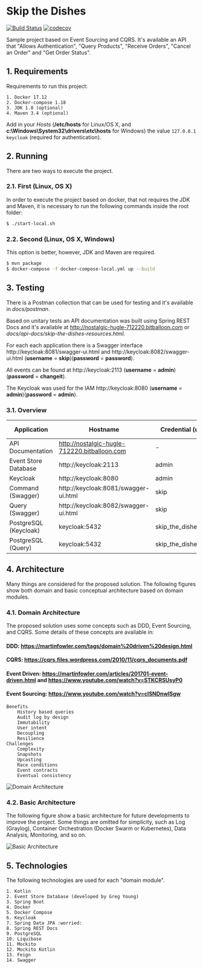 # Skip the Dishes

[![Build Status](https://travis-ci.org/bbranquinho/skip-the-dishes.svg?branch=master)](https://travis-ci.org/bbranquinho/skip-the-dishes) [![codecov](https://codecov.io/gh/bbranquinho/skip-the-dishes/branch/master/graph/badge.svg)](https://codecov.io/gh/bbranquinho/skip-the-dishes)

Sample project based on Event Sourcing and CQRS. It's available an API that "Allows Authentication", "Query Products", "Receive Orders", "Cancel an Order" and "Get Order Status".

## 1. Requirements

Requirements to run this project:

    1. Docker 17.12
    2. Docker-compose 1.18
    3. JDK 1.8 (optional)
    4. Maven 3.4 (optional)

Add in your *Hosts* (**/etc/hosts** for Linux/OS X, and **c:\Windows\System32\drivers\etc\hosts** for Windows) the value `127.0.0.1 keycloak` (required for authentication).

## 2. Running

There are two ways to execute the project.

### 2.1. First (Linux, OS X)

In order to execute the project based on docker, that not requires the JDK and Maven, it is necessary to run the following commands inside the root folder:

```sh
$ ./start-local.sh
```

### 2.2. Second (Linux, OS X, Windows)

This option is better, however, JDK and Maven are required.

```sh
$ mvn package
$ docker-compose -f docker-compose-local.yml up --build
```

## 3. Testing

There is a Postman collection that can be used for testing and it's available in *docs/postman*. 

Based on unitary tests an API documentation was built using Spring REST Docs and it's available at http://nostalgic-hugle-712220.bitballoon.com or *docs/api-docs/skip-the-dishes-resources.html*.

For each each application there is a Swagger interface http://keycloak:8081/swagger-ui.html and http://keycloak:8082/swagger-ui.html (**username** = **skip**)(**password** = **password**).

All events can be found at http://keycloak:2113 (**username** = **admin**)(**password** = **changeit**).

The Keycloak was used for the IAM http://keycloak:8080 (**username** = **admin**)(**password** = **admin**).

### 3.1. Overview

|      Application      |                    Hostname                  |   Credential (user)  | Credential (password) |
| --------------------- | -------------------------------------------- | -------------------- | --------------------- |
| API Documentation     | http://nostalgic-hugle-712220.bitballoon.com |         -            |           -           |
| Event Store Database  | http://keycloak:2113                         |       admin          |       changeit        |
| Keycloak              | http://keycloak:8080                         |       admin          |         admin         |
| Command (Swagger)     | http://keycloak:8081/swagger-ui.html         |       skip           |       password        |
| Query (Swagger)       | http://keycloak:8082/swagger-ui.html         |       skip           |       password        |
| PostgreSQL (Keycloak) | keycloak:5432                                | skip_the_dishes_user | skip_the_dishes_pass  |
| PostgreSQL (Query)    | keycloak:5432                                | skip_the_dishes_user | skip_the_dishes_pass  |

## 4. Architecture

Many things are considered for the proposed solution. The following figures show both domain and basic conceptual architecture based on domain modules.

### 4.1. Domain Architecture

The proposed solution uses some concepts such as DDD, Event Sourcing, and CQRS. Some details of these concepts are available in:

  #### DDD: https://martinfowler.com/tags/domain%20driven%20design.html
  #### CQRS: https://cqrs.files.wordpress.com/2010/11/cqrs_documents.pdf
  #### Event Driven: https://martinfowler.com/articles/201701-event-driven.html and https://www.youtube.com/watch?v=STKCRSUsyP0
  #### Event Sourcing: https://www.youtube.com/watch?v=cISNDnwlSgw
    Benefits
        History based queries
        Audit log by design
        Immutability
        User intent
        Decoupling
        Resilience
    Challenges
        Complexity
        Snapshots
        Upcasting
        Race conditions
        Event contracts
        Eventual consistency

![Domain Architecture](https://user-images.githubusercontent.com/1013619/42735343-86290196-8828-11e8-8edf-693ea75666a3.png)

### 4.2. Basic Architecture

The following figure show a basic architecture for future developments to improve the project. Some things are omitted for simplicity, such as Log (Graylog), Container Orchestration (Docker Swarm or Kubernetes), Data Analysis, Monitoring, and so on.

![Basic Architecture](https://user-images.githubusercontent.com/1013619/38308255-dd323868-37ec-11e8-9486-0f228237ec98.png)

## 5. Technologies

The following technologies are used for each "domain module".

    1. Kotlin
    2. Event Store Database (developed by Greg Young)
    3. Spring Boot
    4. Docker
    5. Docker Compose
    6. Keycloak
    7. Spring Data JPA :worried:
    8. Spring REST Docs
    9. PostgreSQL
    10. Liquibase
    11. Mockito
    12. Mockito Kotlin
    13. Feign
    14. Swagger

